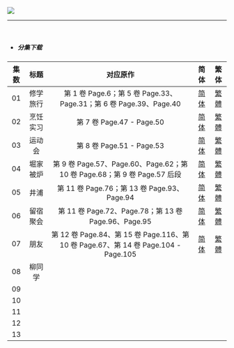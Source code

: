 ![](https://p.sda1.dev/12/48d1b6ab2865561b261a335696b9a837/horimiya_piece_kv_800.jpg)

------

​    

- ##### **分集下载**

| 集数  | 标题   | 对应原作                                                                     | 简体                                                                                                                                           | 繁体                                                                                                                                           |
|:---:|:----:|:------------------------------------------------------------------------:|:--------------------------------------------------------------------------------------------------------------------------------------------:|:--------------------------------------------------------------------------------------------------------------------------------------------:|
| 01  | 修学旅行 | 第 1 卷 Page.6；第 5 卷 Page.33、 Page.31；第 6 卷 Page.39、Page.40                | [简体](https://raw.githubusercontent.com/SweetSub/SweetSub/master/Archive/Horimiya%20Piece/%5BSweetSub%5D%20Horimiya%20Piece%20-%2001.chs.ass) | [繁體](https://raw.githubusercontent.com/SweetSub/SweetSub/master/Archive/Horimiya%20Piece/%5BSweetSub%5D%20Horimiya%20Piece%20-%2001.cht.ass) |
| 02  | 烹饪实习 | 第 7 卷 Page.47 - Page.50                                                  | [简体](https://raw.githubusercontent.com/SweetSub/SweetSub/master/Archive/Horimiya%20Piece/%5BSweetSub%5D%20Horimiya%20Piece%20-%2002.chs.ass) | [繁體](https://raw.githubusercontent.com/SweetSub/SweetSub/master/Archive/Horimiya%20Piece/%5BSweetSub%5D%20Horimiya%20Piece%20-%2002.cht.ass) |
| 03  | 运动会  | 第 8 卷 Page.51 - Page.53                                                  | [简体](https://raw.githubusercontent.com/SweetSub/SweetSub/master/Archive/Horimiya%20Piece/%5BSweetSub%5D%20Horimiya%20Piece%20-%2003.chs.ass) | [繁體](https://raw.githubusercontent.com/SweetSub/SweetSub/master/Archive/Horimiya%20Piece/%5BSweetSub%5D%20Horimiya%20Piece%20-%2003.cht.ass) |
| 04  | 堀家被炉 | 第 9 卷 Page.57、Page.60、Page.62；第 10 卷 Page.68；第 9 卷 Page.57 后段            | [简体](https://raw.githubusercontent.com/SweetSub/SweetSub/master/Archive/Horimiya%20Piece/%5BSweetSub%5D%20Horimiya%20Piece%20-%2004.chs.ass) | [繁體](https://raw.githubusercontent.com/SweetSub/SweetSub/master/Archive/Horimiya%20Piece/%5BSweetSub%5D%20Horimiya%20Piece%20-%2004.cht.ass) |
| 05  | 井浦   | 第 11 卷 Page.76；第 13 卷 Page.93、Page.94                                    | [简体](https://raw.githubusercontent.com/SweetSub/SweetSub/master/Archive/Horimiya%20Piece/%5BSweetSub%5D%20Horimiya%20Piece%20-%2005.chs.ass) | [繁體](https://raw.githubusercontent.com/SweetSub/SweetSub/master/Archive/Horimiya%20Piece/%5BSweetSub%5D%20Horimiya%20Piece%20-%2005.cht.ass) |
| 06  | 留宿聚会 | 第 11 卷 Page.72、Page.78；第 13 卷 Page.96、Page.95                            | [简体](https://raw.githubusercontent.com/SweetSub/SweetSub/master/Archive/Horimiya%20Piece/%5BSweetSub%5D%20Horimiya%20Piece%20-%2006.chs.ass) | [繁體](https://raw.githubusercontent.com/SweetSub/SweetSub/master/Archive/Horimiya%20Piece/%5BSweetSub%5D%20Horimiya%20Piece%20-%2006.cht.ass) |
| 07  | 朋友   | 第 12 卷 Page.84、第 15 卷 Page.116、第 10 卷 Page.67、第 14 卷 Page.104 - Page.105 | [简体](https://raw.githubusercontent.com/SweetSub/SweetSub/master/Archive/Horimiya%20Piece/%5BSweetSub%5D%20Horimiya%20Piece%20-%2007.chs.ass) | [繁體](https://raw.githubusercontent.com/SweetSub/SweetSub/master/Archive/Horimiya%20Piece/%5BSweetSub%5D%20Horimiya%20Piece%20-%2007.cht.ass) |
| 08  | 柳同学  |                                                                          |                                                                                                                                              |                                                                                                                                              |
| 09  |      |                                                                          |                                                                                                                                              |                                                                                                                                              |
| 10  |      |                                                                          |                                                                                                                                              |                                                                                                                                              |
| 11  |      |                                                                          |                                                                                                                                              |                                                                                                                                              |
| 12  |      |                                                                          |                                                                                                                                              |                                                                                                                                              |
| 13  |      |                                                                          |                                                                                                                                              |                                                                                                                                              |

​   
